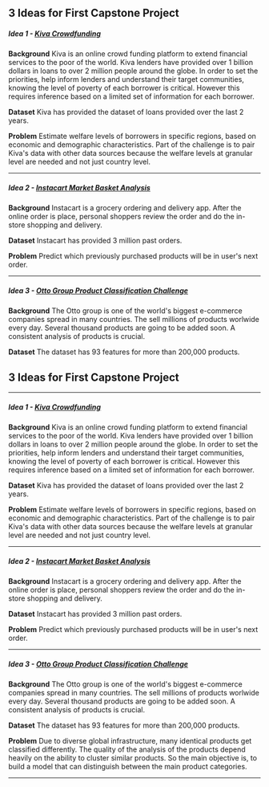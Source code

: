 ## 3 Ideas for First Capstone Project


##### Idea 1 - [Kiva Crowdfunding](https://www.kaggle.com/kiva/data-science-for-good-kiva-crowdfunding)

**Background** 
Kiva is an online crowd funding platform to extend financial services to the poor of the world. Kiva lenders have provided over 1 billion dollars in loans to over 2 million people around the globe. In order to set the priorities, help inform lenders and understand their target communities, knowing the level of poverty of each borrower is critical. However this requires inference based on a limited set of information for each borrower.

**Dataset**
Kiva has provided the dataset of loans provided over the last 2 years.

**Problem**
Estimate welfare levels of borrowers in specific regions, based on economic and demographic characteristics. Part of the challenge is to pair Kiva's data with other data sources because the welfare levels at granular level are needed and not just country level.

---
##### Idea 2 - [Instacart Market Basket Analysis](https://www.kaggle.com/c/instacart-market-basket-analysis)

**Background**
Instacart is a grocery ordering and delivery app. After the online order is place, personal shoppers review the order and do the in-store shopping and delivery.

**Dataset**
Instacart has provided 3 million past orders.

**Problem**
Predict which previously purchased products will be in user's next order.

---
##### Idea 3 - [Otto Group Product Classification Challenge](https://www.kaggle.com/c/otto-group-product-classification-challenge)

**Background**
The Otto group is one of the world's biggest e-commerce companies spread in many countries. The sell millions of products worlwide every day. Several thousand products are going to be added soon. A consistent analysis of products is crucial.

**Dataset**
The dataset has 93 features for more than 200,000 products.

## 3 Ideas for First Capstone Project

---
##### Idea 1 - [Kiva Crowdfunding](https://www.kaggle.com/kiva/data-science-for-good-kiva-crowdfunding)

**Background** 
Kiva is an online crowd funding platform to extend financial services to the poor of the world. Kiva lenders have provided over 1 billion dollars in loans to over 2 million people around the globe. In order to set the priorities, help inform lenders and understand their target communities, knowing the level of poverty of each borrower is critical. However this requires inference based on a limited set of information for each borrower.

**Dataset**
Kiva has provided the dataset of loans provided over the last 2 years.

**Problem**
Estimate welfare levels of borrowers in specific regions, based on economic and demographic characteristics. Part of the challenge is to pair Kiva's data with other data sources because the welfare levels at granular level are needed and not just country level.

---
##### Idea 2 - [Instacart Market Basket Analysis](https://www.kaggle.com/c/instacart-market-basket-analysis)

**Background**
Instacart is a grocery ordering and delivery app. After the online order is place, personal shoppers review the order and do the in-store shopping and delivery.

**Dataset**
Instacart has provided 3 million past orders.

**Problem**
Predict which previously purchased products will be in user's next order.

---
##### Idea 3 - [Otto Group Product Classification Challenge](https://www.kaggle.com/c/otto-group-product-classification-challenge)

**Background**
The Otto group is one of the world's biggest e-commerce companies spread in many countries. The sell millions of products worlwide every day. Several thousand products are going to be added soon. A consistent analysis of products is crucial.

**Dataset**
The dataset has 93 features for more than 200,000 products.

**Problem**
Due to diverse global infrastructure, many identical products get classified differently. The quality of the analysis of the products depend heavily on the ability to cluster similar products. So the main objective is, to build a model that can distinguish between the main product categories.

---

